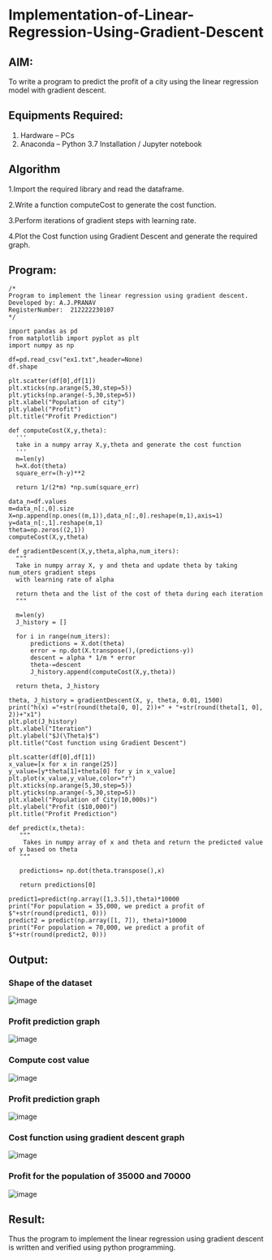 # Implementation-of-Linear-Regression-Using-Gradient-Descent

## AIM:
To write a program to predict the profit of a city using the linear regression model with gradient descent.

## Equipments Required:
1. Hardware – PCs
2. Anaconda – Python 3.7 Installation / Jupyter notebook

## Algorithm
1.Import the required library and read the dataframe.

2.Write a function computeCost to generate the cost function.

3.Perform iterations of gradient steps with learning rate.

4.Plot the Cost function using Gradient Descent and generate the required graph.

## Program:
```
/*
Program to implement the linear regression using gradient descent.
Developed by: A.J.PRANAV
RegisterNumber:  212222230107
*/
```
```
import pandas as pd
from matplotlib import pyplot as plt
import numpy as np
```
```
df=pd.read_csv("ex1.txt",header=None)
df.shape
```

```
plt.scatter(df[0],df[1])
plt.xticks(np.arange(5,30,step=5))
plt.yticks(np.arange(-5,30,step=5))
plt.xlabel("Population of city")
plt.ylabel("Profit")
plt.title("Profit Prediction")
```


```
def computeCost(X,y,theta):
  '''
  take in a numpy array X,y,theta and generate the cost function
  '''
  m=len(y)
  h=X.dot(theta)
  square_err=(h-y)**2

  return 1/(2*m) *np.sum(square_err)

data_n=df.values
m=data_n[:,0].size
X=np.append(np.ones((m,1)),data_n[:,0].reshape(m,1),axis=1)
y=data_n[:,1].reshape(m,1)
theta=np.zeros((2,1))
computeCost(X,y,theta)
```

```
def gradientDescent(X,y,theta,alpha,num_iters):
  """
  Take in numpy array X, y and theta and update theta by taking num_oters gradient steps
  with learning rate of alpha

  return theta and the list of the cost of theta during each iteration
  """

  m=len(y)
  J_history = []

  for i in range(num_iters):
      predictions = X.dot(theta)
      error = np.dot(X.transpose(),(predictions-y))
      descent = alpha * 1/m * error
      theta-=descent
      J_history.append(computeCost(X,y,theta))

  return theta, J_history

theta, J_history = gradientDescent(X, y, theta, 0.01, 1500)
print("h(x) ="+str(round(theta[0, 0], 2))+" + "+str(round(theta[1, 0], 2))+"x1")
plt.plot(J_history)
plt.xlabel("Iteration")
plt.ylabel("$J(\Theta)$")
plt.title("Cost function using Gradient Descent")
```

```
plt.scatter(df[0],df[1])
x_value=[x for x in range(25)]
y_value=[y*theta[1]+theta[0] for y in x_value]
plt.plot(x_value,y_value,color="r")
plt.xticks(np.arange(5,30,step=5))
plt.yticks(np.arange(-5,30,step=5))
plt.xlabel("Population of City(10,000s)")
plt.ylabel("Profit ($10,000)")
plt.title("Profit Prediction")
```
```
def predict(x,theta):
   """
    Takes in numpy array of x and theta and return the predicted value of y based on theta
   """

   predictions= np.dot(theta.transpose(),x)

   return predictions[0]

predict1=predict(np.array([1,3.5]),theta)*10000
print("For population = 35,000, we predict a profit of $"+str(round(predict1, 0)))
predict2 = predict(np.array([1, 7]), theta)*10000
print("For population = 70,000, we predict a profit of $"+str(round(predict2, 0)))
```
## Output:

### Shape of the dataset
![image](https://github.com/Pranav-AJ/Implementation-of-Linear-Regression-Using-Gradient-Descent/assets/118904526/f8a5f1ee-4d3d-471a-bfb8-466c620d3399)

### Profit prediction graph
![image](https://github.com/Pranav-AJ/Implementation-of-Linear-Regression-Using-Gradient-Descent/assets/118904526/20ed8cf6-fd15-4199-8cc5-b2f5caa68be3)

### Compute cost value
![image](https://github.com/Pranav-AJ/Implementation-of-Linear-Regression-Using-Gradient-Descent/assets/118904526/ff4ecfb6-0fb4-4e6c-95e0-c917e624b096)

### Profit prediction graph
![image](https://github.com/Pranav-AJ/Implementation-of-Linear-Regression-Using-Gradient-Descent/assets/118904526/396e2bc4-84aa-4972-b3ac-1d4822b299bc)

### Cost function using gradient descent graph
![image](https://github.com/Pranav-AJ/Implementation-of-Linear-Regression-Using-Gradient-Descent/assets/118904526/a36aff97-68d2-496c-98b2-3308fda89acb)

### Profit for the population of 35000 and 70000
![image](https://github.com/Pranav-AJ/Implementation-of-Linear-Regression-Using-Gradient-Descent/assets/118904526/128395ac-9db2-461f-ac6c-4b7df6ff13a7)

## Result:
Thus the program to implement the linear regression using gradient descent is written and verified using python programming.
